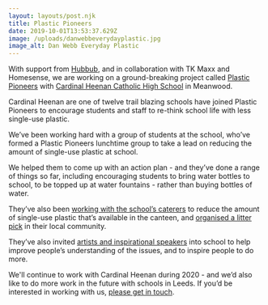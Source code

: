 ```yaml
---
layout: layouts/post.njk
title: Plastic Pioneers
date: 2019-10-01T13:53:37.629Z
image: /uploads/danwebbeverydayplastic.jpg
image_alt: Dan Webb Everyday Plastic
---
```

With support from [Hubbub](https://www.hubbub.org.uk/), and in collaboration with TK Maxx and Homesense, we are working on a ground-breaking project called [Plastic Pioneers](https://www.hubbub.org.uk/plastic-pioneers) with [Cardinal Heenan Catholic High School](https://www.cardinalheenan.com/pages/news/89622) in Meanwood.

Cardinal Heenan are one of twelve trail blazing schools have joined Plastic Pioneers to encourage students and staff to re-think school life with less single-use plastic. 

We’ve been working hard with a group of students at the school, who’ve formed a Plastic Pioneers lunchtime group to take a lead on reducing the amount of single-use plastic at school.  

We helped them to come up with an action plan - and they’ve done a range of things so far, including encouraging students to bring water bottles to school, to be topped up at water fountains - rather than buying bottles of water.  

They’ve also been [working with the school’s caterers](https://twitter.com/CHCHSLeeds/status/1197500108461498368) to reduce the amount of single-use plastic that’s available in the canteen, and [organised a litter pick](https://twitter.com/CHCHSLeeds/status/1195679315041619968?s=20) in their local community.  

They’ve also invited [artists and inspirational speakers](https://twitter.com/CHCHSLeeds/status/1197499830765010944?s=20) into school to help improve people’s understanding of the issues, and to inspire people to do more.

We'll continue to work with Cardinal Heenan during 2020 - and we’d also like to do more work in the future with schools in Leeds.  If you’d be interested in working with us, [please get in touch](mailto:rob@zerowasteleeds.org.uk).
